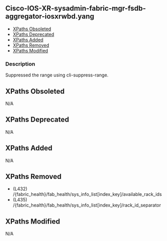 ## Cisco-IOS-XR-sysadmin-fabric-mgr-fsdb-aggregator-iosxrwbd.yang

- [XPaths Obsoleted](#xpaths-obsoleted)
- [XPaths Deprecated](#xpaths-deprecated)
- [XPaths Added](#xpaths-added)
- [XPaths Removed](#xpaths-removed)
- [XPaths Modified](#xpaths-modified)

### Description

Suppressed the range using cli-suppress-range.

## XPaths Obsoleted

N/A

## XPaths Deprecated

N/A

## XPaths Added

N/A

## XPaths Removed

- (L432)	/{fabric_health}/fab_health/sys_info_list[index_key]/available_rack_ids
- (L435)	/{fabric_health}/fab_health/sys_info_list[index_key]/rack_id_separator

## XPaths Modified

N/A


